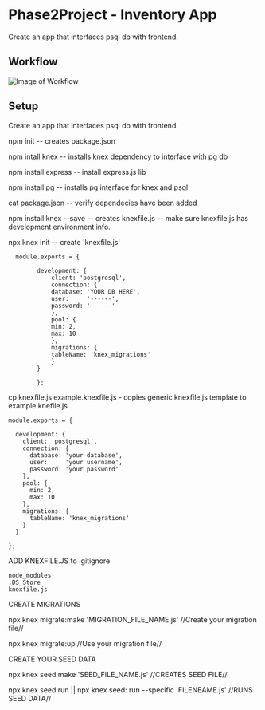 # Phase2Project - Inventory App

Create an app that interfaces psql db with frontend.

## Workflow

![Image of Workflow](https://github.com/mattalagala/Phase2Project/blob/master/img/Inventory%20App.jpg)

## Setup

Create an app that interfaces psql db with frontend.

npm init -- creates package.json

npm intall knex -- installs knex dependency to interface with pg db

npm install express -- install express.js lib

npm install pg -- installs pg interface for knex and psql

cat package.json -- verify dependecies have been added

npm install knex --save -- creates knexfile.js -- make sure knexfile.js has development environment info.
   
npx knex init -- create 'knexfile.js' 

```
  module.exports = {

        development: {
            client: 'postgresql',
            connection: {
            database: 'YOUR DB HERE',
            user:     '------',
            password: '------'
            },
            pool: {
            min: 2,
            max: 10
            },
            migrations: {
            tableName: 'knex_migrations'
            }
        }

        };
```
cp knexfile.js example.knexfile.js - copies generic knexfile.js template to example.knefile.js

```
module.exports = {

  development: {
    client: 'postgresql',
    connection: {
      database: 'your database',
      user:     'your username',
      password: 'your password'
    },
    pool: {
      min: 2,
      max: 10
    },
    migrations: {
      tableName: 'knex_migrations'
    }
  }

};
```

ADD KNEXFILE.JS to .gitignore

```
node_modules
.DS_Store
knexfile.js
```

CREATE MIGRATIONS 

npx knex migrate:make 'MIGRATION_FILE_NAME.js'      //Create your migration file//

npx knex migrate:up       //Use your migration file//

CREATE YOUR SEED DATA

npx knex seed:make 'SEED_FILE_NAME.js'     //CREATES SEED FILE//
  
npx knex seed:run   ||    npx knex seed: run --specific 'FILENEAME.js'    //RUNS SEED DATA//




